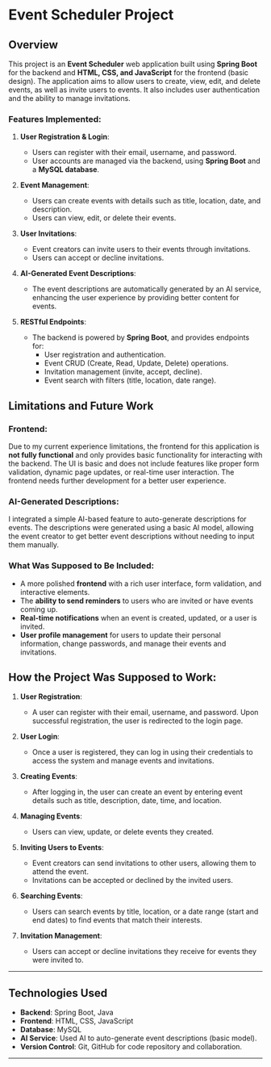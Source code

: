 # Event Scheduler Project

## Overview

This project is an **Event Scheduler** web application built using **Spring Boot** for the backend and **HTML, CSS, and JavaScript** for the frontend (basic design). The application aims to allow users to create, view, edit, and delete events, as well as invite users to events. It also includes user authentication and the ability to manage invitations.

### Features Implemented:
1. **User Registration & Login**:
   - Users can register with their email, username, and password.
   - User accounts are managed via the backend, using **Spring Boot** and a **MySQL database**.

2. **Event Management**:
   - Users can create events with details such as title, location, date, and description.
   - Users can view, edit, or delete their events.

3. **User Invitations**:
   - Event creators can invite users to their events through invitations.
   - Users can accept or decline invitations.

4. **AI-Generated Event Descriptions**:
   - The event descriptions are automatically generated by an AI service, enhancing the user experience by providing better content for events.

5. **RESTful Endpoints**:
   - The backend is powered by **Spring Boot**, and provides endpoints for:
     - User registration and authentication.
     - Event CRUD (Create, Read, Update, Delete) operations.
     - Invitation management (invite, accept, decline).
     - Event search with filters (title, location, date range).

## Limitations and Future Work

### Frontend:
Due to my current experience limitations, the frontend for this application is **not fully functional** and only provides basic functionality for interacting with the backend. The UI is basic and does not include features like proper form validation, dynamic page updates, or real-time user interaction. The frontend needs further development for a better user experience.

### AI-Generated Descriptions:
I integrated a simple AI-based feature to auto-generate descriptions for events. The descriptions were generated using a basic AI model, allowing the event creator to get better event descriptions without needing to input them manually.

### What Was Supposed to Be Included:
- A more polished **frontend** with a rich user interface, form validation, and interactive elements.
- The **ability to send reminders** to users who are invited or have events coming up.
- **Real-time notifications** when an event is created, updated, or a user is invited.
- **User profile management** for users to update their personal information, change passwords, and manage their events and invitations.

## How the Project Was Supposed to Work:

1. **User Registration**:
   - A user can register with their email, username, and password. Upon successful registration, the user is redirected to the login page.

2. **User Login**:
   - Once a user is registered, they can log in using their credentials to access the system and manage events and invitations.

3. **Creating Events**:
   - After logging in, the user can create an event by entering event details such as title, description, date, time, and location.

4. **Managing Events**:
   - Users can view, update, or delete events they created.

5. **Inviting Users to Events**:
   - Event creators can send invitations to other users, allowing them to attend the event.
   - Invitations can be accepted or declined by the invited users.

6. **Searching Events**:
   - Users can search events by title, location, or a date range (start and end dates) to find events that match their interests.

7. **Invitation Management**:
   - Users can accept or decline invitations they receive for events they were invited to.

---

## Technologies Used

- **Backend**: Spring Boot, Java
- **Frontend**: HTML, CSS, JavaScript
- **Database**: MySQL
- **AI Service**: Used AI to auto-generate event descriptions (basic model).
- **Version Control**: Git, GitHub for code repository and collaboration.

---
